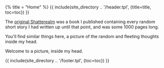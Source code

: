 {%
	title = "Home"
%}
{{ include(site_directory .. '/header.tpl', {title=title, toc=toc}) }}

The [original Shatterealm](https://www.kobo.com/us/en/ebook/the-shatterealm) was a book I published containing every random short story I had written up until that point, and was some 1000 pages long.

You'll find similar things here, a picture of the random and fleeting thoughts inside my head.

Welcome to a picture, inside my head.

{{ include(site_directory .. '/footer.tpl', {toc=toc}) }}
